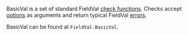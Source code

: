 BasicVal is a set of standard FieldVal [check functions](/docs/fieldval/Check%20Functions). Checks accept [options](/docs/fieldval/Options) as arguments and return typical FieldVal [errors](/docs/fieldval/Errors).

BasicVal can be found at ```FieldVal.BasicVal```.
